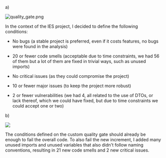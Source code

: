 a)

![quality_gate.png](C:\Users\tomec\UA\TQS\Practical\tqs_97939\lab6\lab6_4\quality_gate.png)

In the context of the IES project, I decided to define the following conditions:

- No bugs (a stable project is preferred, even if it costs features, no bugs were found in the analysis)

- 20 or fewer code smells (acceptable due to time constraints, we had 56 of them but a lot of them are fixed in trivial ways, such as unused imports)

- No critical issues (as they could compromise the project)

- 10 or fewer major issues (to keep the project more robust)

- 2 or fewer vulnerabilities (we had 4, all related to the use of DTOs, or lack thereof, which we could have fixed, but due to time constraints we could accept one or two)

b)

![](C:\Users\tomec\AppData\Roaming\marktext\images\2022-04-11-15-59-09-image.png)

The conditions defined on the custom quality gate should already be enough to fail the overall code. To also fail the new increment, I added many unused imports and unused variables that also didn't follow naming conventions, resulting in 21 new code smells and 2 new critical issues.
